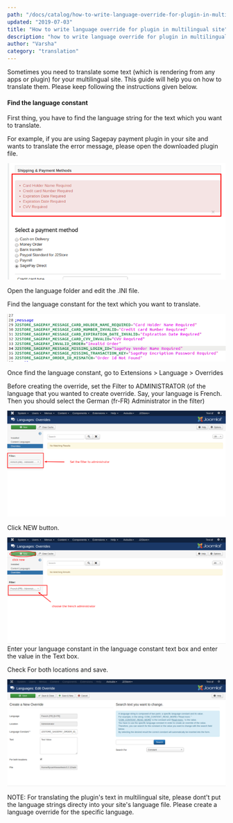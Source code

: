 ```yaml
---
path: "/docs/catalog/how-to-write-language-override-for-plugin-in-multilingual-site"
updated: "2019-07-03"
title: "How to write language override for plugin in multilingual site"
description: "how to write language override for plugin in multilingual site"
author: "Varsha"
category: "translation"
---
```


Sometimes you need to translate some text (which is rendering from any apps or plugin) for your multilingual site. This guide will help you on how to translate them. Please keep following the instructions given below.

#### Find the language constant

First thing, you have to find the language string for the text which you want to translate.

For example, if you are using Sagepay payment plugin in your site and wants to translate the error message, please open the downloaded plugin file.

![lang override](https://raw.githubusercontent.com/j2store/doc-images/master/translation/how-to-write-language-override-for-plugin-multilingual-site/plugin_lang_override_01.png)

Open the language folder and edit the .INI file.

Find the language constant for the text which you want to translate.

![plugin langoverride 2](https://raw.githubusercontent.com/j2store/doc-images/master/translation/how-to-write-language-override-for-plugin-multilingual-site/plugin_lang_override_02.png)

Once find the language constant, go to Extensions > Language > Overrides

Before creating the override, set the Filter to ADMINISTRATOR (of the language that you wanted to create override. Say, your language is French. Then you should select the German (fr-FR) Administrator in the filter)

![plugin langoverride 5](https://raw.githubusercontent.com/j2store/doc-images/master/translation/how-to-write-language-override-for-plugin-multilingual-site/plugin_lang_override_05.png)



Click NEW button.

![plugin langoverride](https://raw.githubusercontent.com/j2store/doc-images/master/translation/how-to-write-language-override-for-plugin-multilingual-site/plugin_lang_override_04.png)
Enter your language constant in the language constant text box and enter the value in the Text box.

Check For both locations and save.

![plugin langoverride3](https://raw.githubusercontent.com/j2store/doc-images/master/translation/how-to-write-language-override-for-plugin-multilingual-site/plugin_lang_override_03.png)



NOTE: For translating the plugin's text in multilingual site, please dont't put the language strings directy into your site's language file. Please create a language override for the specific language.


